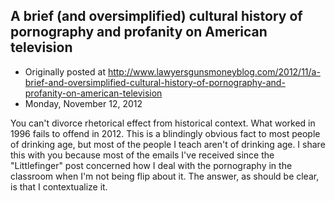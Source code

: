 ## A brief (and oversimplified) cultural history of pornography and profanity on American television

 * Originally posted at http://www.lawyersgunsmoneyblog.com/2012/11/a-brief-and-oversimplified-cultural-history-of-pornography-and-profanity-on-american-television
 * Monday, November 12, 2012

You can't divorce rhetorical effect from historical context. What  worked in 1996 fails to offend in 2012. This is a blindingly obvious  fact to most people of drinking age, but most of the people I teach  aren't of drinking age. I share this with you because most of the emails  I've received since the "Littlefinger" post concerned how I deal with  the pornography in the classroom when I'm not being flip about it. The  answer, as should be clear, is that I contextualize it.
